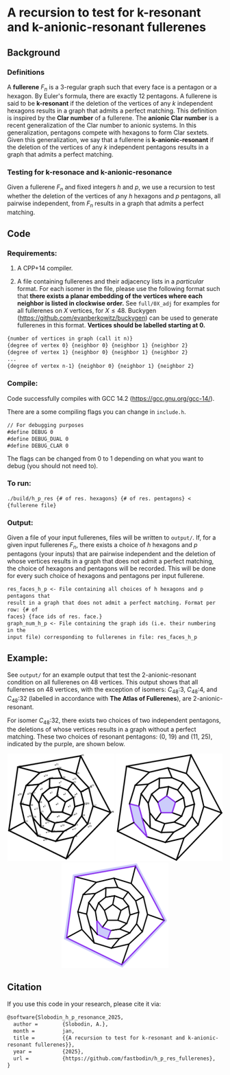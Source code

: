 # A recursion to test for k-resonant and k-anionic-resonant fullerenes

## Background

### Definitions

A **fullerene** $F_n$ is a 3-regular graph such that every face is a pentagon
or a hexagon. By Euler's formula, there are exactly 12 pentagons. A fullerene
is said to be **k-resonant** if the deletion of the vertices of any $k$
independent hexagons results in a graph that admits a perfect
matching. This definition is inspired by the **Clar number** of a fullerene.
The **anionic Clar number** is a recent generalization of the Clar number to
anionic systems. In this generalization, pentagons compete with hexagons to
form Clar sextets. Given this generalization, we say that a fullerene is
**k-anionic-resonant** if the deletion of the vertices of any $k$ independent
pentagons results in a graph that admits a perfect matching.

### Testing for k-resonace and k-anionic-resonance

Given a fullerene $F_n$ and fixed integers $h$ and $p$, we use a recursion to
test whether the deletion of the vertices of any $h$ hexagons and $p$
pentagons, all pairwise independent, from $F_n$ results in a graph that admits
a perfect matching.

## Code

### Requirements:

1. A CPP+14 compiler.

2. A file containing fullerenes and their adjacency lists in a *particular*
 format. For each isomer in the file, please use the following format such
that **there exists a planar embedding of the vertices where each neighbor is
listed in clockwise order.** See `full/0X_adj` for examples for all fullerenes
on $X$ vertices, for $X \le 48$.  Buckygen
(https://github.com/evanberkowitz/buckygen) can be used to generate fullerenes
in this format. **Vertices should be labelled starting at 0.**

```
{number of vertices in graph (call it n)}
{degree of vertex 0} {neighbor 0} {neighbor 1} {neighbor 2}
{degree of vertex 1} {neighbor 0} {neighbor 1} {neighbor 2}
...
{degree of vertex n-1} {neighbor 0} {neighbor 1} {neighbor 2}
```

### Compile:

Code successfully compiles with GCC 14.2 (https://gcc.gnu.org/gcc-14/).

There are a some compiling flags you can change in `include.h`.

```
// For debugging purposes
#define DEBUG 0
#define DEBUG_DUAL 0
#define DEBUG_CLAR 0
```

The flags can be changed from 0 to 1 depending on what you want to debug
(you should not need to).

### To run:

```
./build/h_p_res {# of res. hexagons} {# of res. pentagons} < {fullerene file}
```

### Output:
Given a file of your input fullerenes, files will be written to `output/`.
If, for a given input fullerenes $F_n$, there exists a choice
of $h$ hexagons and $p$ pentagons (your inputs) that are pairwise
independent and the deletion of whose vertices results in a graph
that does not admit a perfect matching, the choice of hexagons
and pentagons will be recorded. This will be done for every such choice
of hexagons and pentagons per input fullerene.

```
res_faces_h_p <- File containing all choices of h hexagons and p pentagons that
result in a graph that does not admit a perfect matching. Format per row: {# of
faces} {face ids of res. face.}
graph_num_h_p <- File containing the graph ids (i.e. their numbering in the
input file) corresponding to fullerenes in file: res_faces_h_p
```

## Example:
See `output/` for an example output that test the 2-anionic-resonant condition
on all fullerenes on 48 vertices. This output shows that all fullerenes on 48
vertices, with the exception of isomers: $C_{48}$:3, $C_{48}$:4, and
$C_{48}$:32 (labelled in accordance with **The Atlas of Fullerenes**), are
2-anionic-resonant.

For isomer $C_{48}$:32, there exists two choices of two independent
pentagons, the deletions of whose vertices results in a graph
without a perfect matching. These two choices of resonant pentagons: (0, 19) and
(11, 25), indicated by the purple, are shown below.

<p align="center">
<img src="examples/C48_32.png" alt="Isomer $C_{48}$:32"
width="250">
<img src="examples/0_19.png" alt="Faces 0 and 19"
width="250">
<img src="examples/11_25.png" alt="Faces 11 and 25"
width="250">
</p>

## Citation

If you use this code in your research, please cite it via:

```
@software{Slobodin_h_p_resonance_2025,
  author =        {Slobodin, A.},
  month =         jan,
  title =         {{A recursion to test for k-resonant and k-anionic-resonant fullerenes}},
  year =          {2025},
  url =           {https://github.com/fastbodin/h_p_res_fullerenes},
}
```
